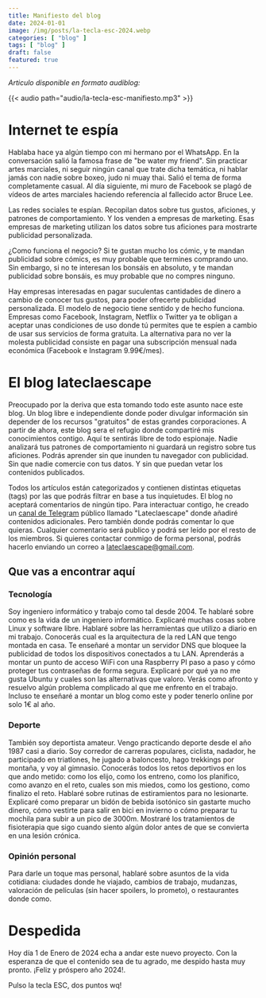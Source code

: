 ```yaml
---
title: Manifiesto del blog
date: 2024-01-01
image: /img/posts/la-tecla-esc-2024.webp
categories: [ "blog" ]
tags: [ "blog" ]
draft: false
featured: true
---
```


*Articulo disponible en formato audiblog:*

{{< audio path="audio/la-tecla-esc-manifiesto.mp3" >}}

# Internet te espía

Hablaba hace ya algún tiempo con mi hermano por el WhatsApp. En la conversación salió la famosa frase de "be water my friend". Sin practicar artes marciales, ni seguir ningún canal que trate dicha temática, ni hablar jamás con nadie sobre boxeo, judo ni muay thai. Salió el tema de forma completamente casual. Al día siguiente, mi muro de Facebook se plagó de vídeos de artes marciales haciendo referencia al fallecido actor Bruce Lee.

Las redes sociales te espían. Recopilan datos sobre tus gustos, aficiones, y patrones de comportamiento. Y los venden a empresas de marketing. Esas empresas de marketing utilizan los datos sobre tus aficiones para mostrarte publicidad personalizada.

¿Como funciona el negocio? Si te gustan mucho los cómic, y te mandan publicidad sobre cómics, es muy probable que termines comprando uno. Sin embargo, si no te interesan los bonsáis en absoluto, y te mandan publicidad sobre bonsáis, es muy probable que no compres ninguno.

Hay empresas interesadas en pagar suculentas cantidades de dinero a cambio de conocer tus gustos, para poder ofrecerte publicidad personalizada. El modelo de negocio tiene sentido y de hecho funciona. Empresas como Facebook, Instagram, Netflix o Twitter ya te obligan a aceptar unas condiciones de uso donde tú permites que te espíen a cambio de usar sus servicios de forma gratuita. La alternativa para no ver la molesta publicidad consiste en pagar una subscripción mensual nada económica (Facebook e Instagram 9.99€/mes).

# El blog lateclaescape

Preocupado por la deriva que esta tomando todo este asunto nace este blog. Un blog libre e independiente donde poder divulgar información sin depender de los recursos "gratuitos" de estas grandes corporaciones. A partir de ahora, este blog sera el refugio donde compartiré mis conocimientos contigo. Aquí te sentirás libre de todo espionaje. Nadie analizará tus patrones de comportamiento ni guardará un registro sobre tus aficiones. Podrás aprender sin que inunden tu navegador con publicidad. Sin que nadie comercie con tus datos. Y sin que puedan vetar los contenidos publicados.

Todos los artículos están categorizados y contienen distintas etiquetas (tags) por las que podrás filtrar en base a tus inquietudes. El blog no aceptará comentarios de ningún tipo. Para interactuar contigo, he creado un [canal de Telegram](https://t.me/lateclaescape) público llamado "Lateclaescape" donde añadiré contenidos adicionales. Pero también donde podrás comentar lo que quieras. Cualquier comentario será publico y podrá ser leído por el resto de los miembros. Si quieres contactar conmigo de forma personal, podrás hacerlo enviando un correo a lateclaescape@gmail.com.

## Que vas a encontrar aquí

### Tecnología

Soy ingeniero informático y trabajo como tal desde 2004. Te hablaré sobre como es la vida de un ingeniero informático. Explicaré muchas cosas sobre Linux y software libre. Hablaré sobre las herramientas que utilizo a diario en mi trabajo. Conocerás cual es la arquitectura de la red LAN que tengo montada en casa. Te enseñaré a montar un servidor DNS que bloquee la publicidad de todos los dispositivos conectados a tu LAN. Aprenderás a montar un punto de acceso WiFi con una Raspberry PI paso a paso y cómo proteger tus contraseñas de forma segura. Explicaré por qué ya no me gusta Ubuntu y cuales son las alternativas que valoro. Verás como afronto y resuelvo algún problema complicado al que me enfrento en el trabajo. Incluso te enseñaré a montar un blog como este y poder tenerlo online por solo 1€ al año.

### Deporte

También soy deportista amateur. Vengo practicando deporte desde el año 1987 casi a diario. Soy corredor de carreras populares, ciclista, nadador, he participado en triatlones, he jugado a baloncesto, hago trekkings por montaña, y voy al gimnasio. Conocerás todos los retos deportivos en los que ando metido: como los elijo, como los entreno, como los planifico, como avanzo en el reto, cuales son mis miedos, como los gestiono, como finalizo el reto. Hablaré sobre rutinas de estiramientos para no lesionarte. Explicaré como preparar un bidón de bebida isotónico sin gastarte mucho dinero, cómo vestirte para salir en bici en invierno o cómo preparar tu mochila para subir a un pico de 3000m. Mostraré los tratamientos de fisioterapia que sigo cuando siento algún dolor antes de que se convierta en una lesión crónica.

### Opinión personal

Para darle un toque mas personal, hablaré sobre asuntos de la vida cotidiana: ciudades donde he viajado, cambios de trabajo, mudanzas, valoración de películas (sin hacer spoilers, lo prometo), o restaurantes donde como.

# Despedida

Hoy día 1 de Enero de 2024 echa a andar este nuevo proyecto. Con la esperanza de que el contenido sea de tu agrado, me despido hasta muy pronto. ¡Feliz y próspero año 2024!.

Pulso la tecla ESC, dos puntos wq!
